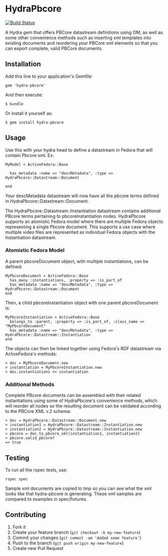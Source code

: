 # HydraPbcore

[![Build Status](https://travis-ci.org/awead/hydra-pbcore.png)](https://travis-ci.org/awead/hydra-pbcore)

A Hydra gem that offers PBCore datastream definitions using OM, as well as some other convenience
methods such as inserting xml templates into existing documents and reordering your PBCore xml 
elements so that you can export complete, valid PBCore documents.

## Installation

Add this line to your application's Gemfile:

    gem 'hydra-pbcore'

And then execute:

    $ bundle

Or install it yourself as:

    $ gem install hydra-pbcore

## Usage

Use this with your hydra head to define a datastream in Fedora that will contain Pbcore xml.  Ex:

    MyModel < ActiveFedora::Base

      has_metadata :name => "descMetadata", :type => HydraPbcore::Datastream::Document

    end

Your descMetadata datastream will now have all the pbcore terms defined in HydraPbcore::Datastream::Document.

The HydraPbcore::Datastream::Instantiation datastream contains additional PBcore terms pertaining to 
pbcoreInstantiation nodes.  HydraPbcore supports an atomistic Fedora model where there are multiple
Fedora objects representing a single Pbcore document.  This supports a use case where multiple video
files are represented as individual Fedora objects with the Instantiation datastream.

### Atomistic Fedora Model

A parent pbcoreDocument object, with multiple instantiations, can be defined:

    MyPbcoreDocument < ActiveFedora::Base
      has_many :instantiations, :property => :is_part_of
      has_metadata :name => "descMetadata", :type => HydraPbcore::Datastream::Document
    end

Then, a child pbcoreInstantiation object with one parent pbcoreDocument is:

    MyPbcoreInstantiation < ActiveFedora::Base
      belongs_to :parent, :property => :is_part_of, :class_name => "MyPbcoreDocument"
      has_metadata :name => "descMetadata", :type => HydraPbcore::Datastream::Instantiation
    end

The objects can then be linked together using Fedora's RDF datastream via ActiveFedora's methods:

    > doc = MyPbcoreDocument.new
    > instantiation = MyPbcoreInstantiation.new
    > doc.instantiations << instantiation

### Additional Methods

Complete PBcore documents can be assembled with their related instantiations using some of HydraPbcore's 
convenience methods, which will reorder all nodes so the resulting document can be validated
according to the PBCore XML v.2 schema:

    > doc = HydraPbcore::Datastream::Document.new
    > instantiation1 = HydraPbcore::Datastream::Instantiation.new
    > instantiation2 = HydraPbcore::Datastream::Instantiation.new
    > pbcore = doc.to_pbcore_xml(instantiation1, instantiation2)
    > pbcore.valid_pbcore?
    => true

## Testing

To run all the rspec tests, use:

    rspec spec

Sample xml documents are copied to tmp so you can see what the xml looks like that hydra-pbcore is generating.
These xml samples are compared to examples in spec/fixtures.

## Contributing

1. Fork it
2. Create your feature branch (`git checkout -b my-new-feature`)
3. Commit your changes (`git commit -am 'Added some feature'`)
4. Push to the branch (`git push origin my-new-feature`)
5. Create new Pull Request
